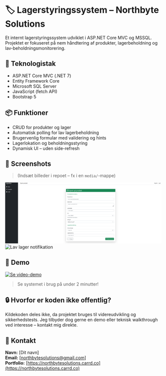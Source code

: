 # 🏷️ Lagerstyringssystem – Northbyte Solutions

Et internt lagerstyringssystem udviklet i ASP.NET Core MVC og MSSQL. Projektet er fokuseret på nem håndtering af produkter, lagerbeholdning og lav-beholdningsmonitorering.

## 🔧 Teknologistak
- ASP.NET Core MVC (.NET 7)
- Entity Framework Core
- Microsoft SQL Server
- JavaScript (fetch API)
- Bootstrap 5

## 📦 Funktioner
- CRUD for produkter og lager
- Automatisk polling for lav lagerbeholdning
- Brugervenlig formular med validering og hints
- Lagerlokation og beholdningsstyring
- Dynamisk UI – uden side-refresh

## 📸 Screenshots

> (Indsæt billeder i repoet – fx i en `media/`-mappe)

![Produktoprettelse](media/opret-produkt.png)
![Lav lager notifikation](media/lav-lager-alert.png)

## 🎥 Demo
[![Se video-demo](media/demo-thumbnail.png)](https://link-til-video.com)

> Se systemet i brug på under 2 minutter!

## 🔒 Hvorfor er koden ikke offentlig?
Kildekoden deles ikke, da projektet bruges til videreudvikling og sikkerhedstests. Jeg tilbyder dog gerne en demo eller teknisk walkthrough ved interesse – kontakt mig direkte.

## 📩 Kontakt
**Navn:** [Dit navn]  
**Email:** [northbytesolutions@gmail.com]  
**Portfolio:** [https://northbytesolutions.carrd.co](https://northbytesolutions.carrd.co)

